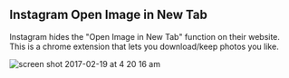 ## Instagram Open Image in New Tab

Instagram hides the "Open Image in New Tab" function on their website. This is a chrome extension that lets you download/keep photos you like. 

![screen shot 2017-02-19 at 4 20 16 am](https://cloud.githubusercontent.com/assets/7637700/23102246/ce78c0d2-f65a-11e6-9b88-537742632246.png)
